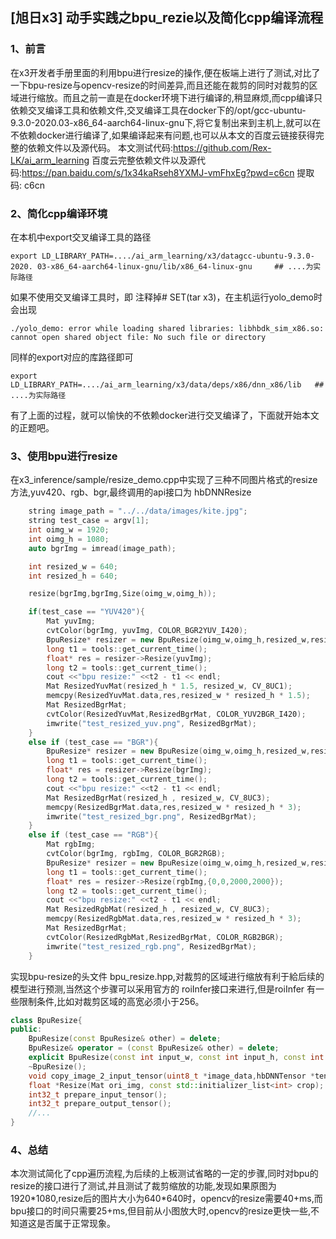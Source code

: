 ## [旭日x3] 动手实践之bpu_rezie以及简化cpp编译流程
### 1、前言
在x3开发者手册里面的利用bpu进行resize的操作,便在板端上进行了测试,对比了一下bpu-resize与opencv-resize的时间差异,而且还能在裁剪的同时对裁剪的区域进行缩放。而且之前一直是在docker环境下进行编译的,稍显麻烦,而cpp编译只依赖交叉编译工具和依赖文件,交叉编译工具在docker下的/opt/gcc-ubuntu-9.3.0-2020.03-x86_64-aarch64-linux-gnu下,将它复制出来到主机上,就可以在不依赖docker进行编译了,如果编译起来有问题,也可以从本文的百度云链接获得完整的依赖文件以及源代码。
本文测试代码:https://github.com/Rex-LK/ai_arm_learning
百度云完整依赖文件以及源代码:https://pan.baidu.com/s/1x34kaRseh8YXMJ-vmFhxEg?pwd=c6cn 提取码: c6cn
### 2、简化cpp编译环境
在本机中export交叉编译工具的路径
```
export LD_LIBRARY_PATH=..../ai_arm_learning/x3/datagcc-ubuntu-9.3.0-2020. 03-x86_64-aarch64-linux-gnu/lib/x86_64-linux-gnu     ## ....为实际路径
```
如果不使用交叉编译工具时，即 注释掉# SET(tar x3)，在主机运行yolo_demo时会出现
```
./yolo_demo: error while loading shared libraries: libhbdk_sim_x86.so: cannot open shared object file: No such file or directory
```
同样的export对应的库路径即可
```
export LD_LIBRARY_PATH=..../ai_arm_learning/x3/data/deps/x86/dnn_x86/lib   ## ....为实际路径
```
有了上面的过程，就可以愉快的不依赖docker进行交叉编译了，下面就开始本文的正题吧。

### 3、使用bpu进行resize
在x3_inference/sample/resize_demo.cpp中实现了三种不同图片格式的resize方法,yuv420、rgb、bgr,最终调用的api接口为 hbDNNResize
```cpp
    string image_path = "../../data/images/kite.jpg";
    string test_case = argv[1];
    int oimg_w = 1920;
    int oimg_h = 1080;
    auto bgrImg = imread(image_path);

    int resized_w = 640;
    int resized_h = 640;

    resize(bgrImg,bgrImg,Size(oimg_w,oimg_h));

    if(test_case == "YUV420"){
        Mat yuvImg;
        cvtColor(bgrImg, yuvImg, COLOR_BGR2YUV_I420);
        BpuResize* resizer = new BpuResize(oimg_w,oimg_h,resized_w,resized_h,imageType::YUV420);
        long t1 = tools::get_current_time();
        float* res = resizer->Resize(yuvImg);
        long t2 = tools::get_current_time();
        cout <<"bpu resize:" <<t2 - t1 << endl;
        Mat ResizedYuvMat(resized_h * 1.5, resized_w, CV_8UC1);
        memcpy(ResizedYuvMat.data,res,resized_w * resized_h * 1.5);
        Mat ResizedBgrMat;
        cvtColor(ResizedYuvMat,ResizedBgrMat, COLOR_YUV2BGR_I420);
        imwrite("test_resized_yuv.png", ResizedBgrMat);
    }
    else if (test_case == "BGR"){
        BpuResize* resizer = new BpuResize(oimg_w,oimg_h,resized_w,resized_h,imageType::BGR);
        long t1 = tools::get_current_time();
        float* res = resizer->Resize(bgrImg);
        long t2 = tools::get_current_time();
        cout <<"bpu resize:" <<t2 - t1 << endl;
        Mat ResizedBgrMat(resized_h , resized_w, CV_8UC3);
        memcpy(ResizedBgrMat.data,res,resized_w * resized_h * 3);
        imwrite("test_resized_bgr.png", ResizedBgrMat);
    }
    else if (test_case == "RGB"){
        Mat rgbImg;
        cvtColor(bgrImg, rgbImg, COLOR_BGR2RGB);
        BpuResize* resizer = new BpuResize(oimg_w,oimg_h,resized_w,resized_h,imageType::RGB);
        long t1 = tools::get_current_time();
        float* res = resizer->Resize(rgbImg,{0,0,2000,2000});
        long t2 = tools::get_current_time();
        cout <<"bpu resize:" <<t2 - t1 << endl;
        Mat ResizedRgbMat(resized_h , resized_w, CV_8UC3);
        memcpy(ResizedRgbMat.data,res,resized_w * resized_h * 3);
        Mat ResizedBgrMat;
        cvtColor(ResizedRgbMat,ResizedBgrMat, COLOR_RGB2BGR);
        imwrite("test_resized_rgb.png", ResizedBgrMat);
    }
```
实现bpu-resize的头文件 bpu_resize.hpp,对裁剪的区域进行缩放有利于給后续的模型进行预测,当然这个步骤可以采用官方的 roiInfer接口来进行,但是roiInfer 有一些限制条件,比如对裁剪区域的高宽必须小于256。
```cpp
class BpuResize{
public:
    BpuResize(const BpuResize& other) = delete; 
    BpuResize& operator = (const BpuResize& other) = delete;
    explicit BpuResize(const int input_w, const int input_h, const int output_w, const int output_h, const imageType imgType);
    ~BpuResize();
    void copy_image_2_input_tensor(uint8_t *image_data,hbDNNTensor *tensor);
    float *Resize(Mat ori_img, const std::initializer_list<int> crop);
    int32_t prepare_input_tensor();
    int32_t prepare_output_tensor();
    //...
}
```
### 4、总结
本次测试简化了cpp遍历流程,为后续的上板测试省略的一定的步骤,同时对bpu的resize的接口进行了测试,并且测试了裁剪缩放的功能,发现如果原图为1920*1080,resize后的图片大小为640\*640时，opencv的resize需要40+ms,而bpu接口的时间只需要25+ms,但目前从小图放大时,opencv的resize更快一些,不知道这是否属于正常现象。